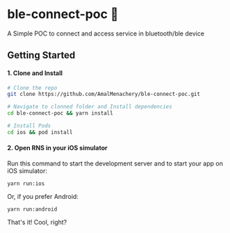 # ble-connect-poc 🚀

A Simple POC to connect and access service in bluetooth/ble device
## Getting Started

#### 1. Clone and Install

```bash
# Clone the repo
git clone https://github.com/AmalMenachery/ble-connect-poc.git

# Navigate to clonned folder and Install dependencies
cd ble-connect-poc && yarn install

# Install Pods
cd ios && pod install
```

#### 2. Open RNS in your iOS simulator

Run this command to start the development server and to start your app on iOS simulator:
```
yarn run:ios
```

Or, if you prefer Android:
```
yarn run:android
```

That's it! Cool, right?

